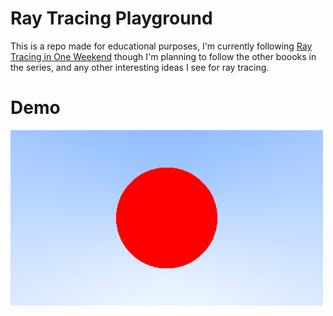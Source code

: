 # Ray Tracing Playground
This is a repo made for educational purposes, I'm currently following
[Ray Tracing in One Weekend](https://raytracing.github.io/books/RayTracingInOneWeekend.html)
though I'm planning to follow the other boooks in the series, and any other interesting ideas
I see for ray tracing.

# Demo
![Sample Output](media/demo.png)
